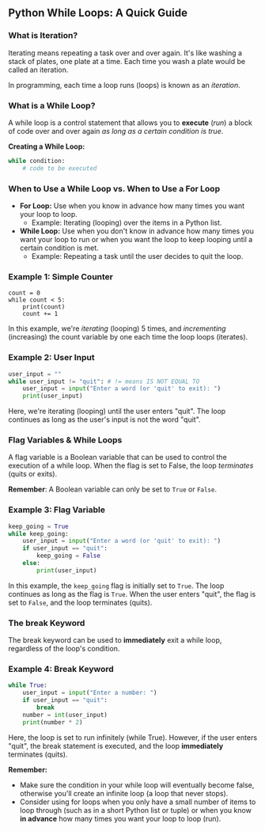 ## Python While Loops: A Quick Guide

### **What is Iteration?**

Iterating means repeating a task over and over again. It's like washing a stack of plates, one plate at a time. Each time you wash a plate would be called an iteration.

In programming, each time a loop runs (loops) is known as an *iteration*.

### **What is a While Loop?**

A while loop is a control statement that allows you to **execute** (*run*) a block of code over and over again *as long as a certain condition is true*.

**Creating a While Loop:**

```python
while condition:
    # code to be executed
```

### **When to Use a While Loop vs. When to Use a For Loop**

* **For Loop:** Use when you know in advance how many times you want your loop to loop.  
  * Example: Iterating (looping) over the items in a Python list.  
* **While Loop:** Use when you don't know in advance how many times you want your loop to run or when you want the loop to keep looping until a certain condition is met.  
  * Example: Repeating a task until the user decides to quit the loop.

### **Example 1: Simple Counter**

```
count = 0 
while count < 5:
    print(count)  
    count += 1
```
In this example, we're *iterating* (looping) 5 times, and *incrementing* (increasing) the count variable by one each time the loop loops (iterates).

### **Example 2: User Input**

```python
user_input = ""
while user_input != "quit": # != means IS NOT EQUAL TO
    user_input = input("Enter a word (or 'quit' to exit): ") 
    print(user_input)
```

Here, we're iterating (looping) until the user enters "quit". The loop continues as long as the user's input is not the word "quit".

### **Flag Variables & While Loops**

A flag variable is a Boolean variable that can be used to control the execution of a while loop. When the flag is set to False, the loop *terminates* (quits or exits).

**Remember**:  A Boolean variable can only be set to `True` or `False`.

### **Example 3: Flag Variable**

```python
keep_going = True
while keep_going: 
    user_input = input("Enter a word (or 'quit' to exit): ")
    if user_input == "quit": 
        keep_going = False  
    else: 
        print(user_input)
```

In this example, the `keep_going` flag is initially set to `True`. The loop continues as long as the flag is `True`. When the user enters "quit", the flag is set to `False`, and the loop terminates (quits).

### **The break Keyword**

The break keyword can be used to **immediately** exit a while loop, regardless of the loop's condition.

### **Example 4: Break Keyword**

```python
while True: 
    user_input = input("Enter a number: ") 
    if user_input == "quit": 
        break
    number = int(user_input) 
    print(number * 2)
```
Here, the loop is set to run infinitely (while True). However, if the user enters "quit", the break statement is executed, and the loop **immediately** terminates (quits).

**Remember:**

- Make sure the condition in your while loop will eventually become false, otherwise you'll create an infinite loop (a loop that never stops).
- Consider using for loops when you only have a small number of items to loop through (such as in a short Python list or tuple) or when you know **in advance** how many times you want your loop to loop (run).
